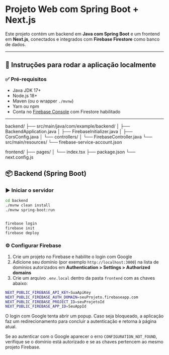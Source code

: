 # Projeto Web com Spring Boot + Next.js

Este projeto contém um backend em **Java com Spring Boot** e um frontend em **Next.js**, conectados e integrados com **Firebase Firestore** como banco de dados.

---

## 🚀 Instruções para rodar a aplicação localmente

### ✅ Pré-requisitos

- Java JDK 17+
- Node.js 18+
- Maven (ou o wrapper `./mvnw`)
- Yarn ou npm
- Conta no [Firebase Console](https://console.firebase.google.com) com Firestore habilitado

---

backend/
├── src/main/java/com/example/backend/
│   ├── BackendApplication.java
│   ├── FirebaseInitializer.java
│   ├── CorsConfig.java
│   └── controllers/
│       └── FirebaseController.java
└── src/main/resources/
    └── firebase-service-account.json

frontend/
├── pages/
│   └── index.tsx
├── package.json
└── next.config.js



## 📦 Backend (Spring Boot)

### ▶️ Iniciar o servidor

```bash
cd backend
./mvnw clean install
./mvnw spring-boot:run


firebase login
firebase init
firebase deploy

```

### ⚙️ Configurar Firebase

1. Crie um projeto no Firebase e habilite o login com Google
2. Adicione seu domínio (por exemplo `http://localhost:3000`) na lista de
   domínios autorizados em **Authentication > Settings > Authorized domains**
3. Crie um arquivo `.env.local` dentro da pasta `frontend` com as chaves abaixo:

```bash
NEXT_PUBLIC_FIREBASE_API_KEY=SuaApiKey
NEXT_PUBLIC_FIREBASE_AUTH_DOMAIN=seuProjeto.firebaseapp.com
NEXT_PUBLIC_FIREBASE_PROJECT_ID=seuProjetoId
NEXT_PUBLIC_FIREBASE_APP_ID=SeuAppId
```

O login com Google tenta abrir um popup. Caso seja bloqueado, a aplicação faz
um redirecionamento para concluir a autenticação e retorna à página atual.

Se ao autenticar com o Google aparecer o erro `CONFIGURATION_NOT_FOUND`, verifique se o domínio está autorizado e se as chaves pertencem ao mesmo projeto Firebase.

